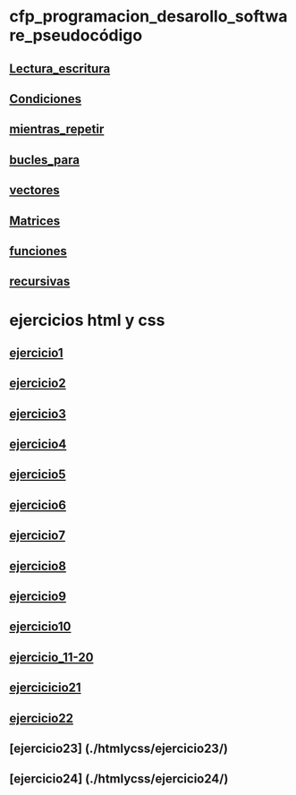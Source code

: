 # cfp_programacion_desarollo_software_pseudocódigo

## [Lectura_escritura](./pseudocodigo/escritura_lectura)
## [Condiciones](./pseudocodigo/condiciones/)
## [mientras_repetir](./pseudocodigo/mientras_repetir/)
## [bucles_para](./pseudocodigo/bucles_para/)
## [vectores](./pseudocodigo/vectores/)
## [Matrices](./pseudocodigo/matrices/)
## [funciones](./pseudocodigo/funciones/)
## [recursivas](./pseudocodigo/recursiva/)

# ejercicios html y css 
## [ejercicio1](./htmlycss/ejercicio%201/)
## [ejercicio2](./htmlycss/ejercicio%202/)
## [ejercicio3](./htmlycss/ejercicio%203/)
## [ejercicio4](./htmlycss/ejercicio%204/)
## [ejercicio5](./htmlycss/ejercicio%205/)
## [ejercicio6](./htmlycss/Ejercicio6/)
## [ejercicio7](./htmlycss/Ejercicio7/)
## [ejercicio8](./htmlycss/Ejercicio8/)
## [ejercicio9](./htmlycss/Ejercicio9/)
## [ejercicio10](./htmlycss/ejercicio%2010/)
## [ejercicio_11-20](./htmlycss/ejercicios%20del%2011-20/)
## [ejercicicio21](./htmlycss/ejercicio21/)
## [ejercicio22](./htmlycss/ejercicio22/)
## [ejercicio23] (./htmlycss/ejercicio23/)
## [ejercicio24] (./htmlycss/ejercicio24/)








